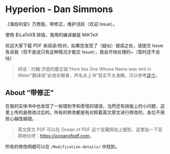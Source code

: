 # Hyperion - Dan Simmons

《海伯利安》万卷版，带修正，维护活跃（欢迎 $\mathrm{Issue}$）。

使用 $\LaTeX$ 排版，我用的编译器是 $\mathrm{MiKTeX}$

欢迎大家下载 $\mathrm{PDF}$ 来阅读/校对，如果您发现了（疑似）错误之处，请提交 $\mathrm{Issue}$ 告诉我（但不是说只有这种情况才能交 $\mathrm{Issue}$），我会尽快处理的~（暂时还不会咕）

> 闲话：约翰·济慈的墓志铭“Here lies One Whose Name was writ in Water”翻译成“此地长眠者，声名水上书”其实不太准确，可以参考[这个](https://www.zhihu.com/question/360390546/answer/2399226474)。

## About “带修正”

在我的实体书中也发现了一些错别字和奇怪的错误，当然还有排版上的小问题，这里上传的是修改过后的。所有的修改都是有对照着英文原文进行修改的，各位不用担心越改越错。

> 英文原文 PDF 可以在 Ocean of PDF 这个宝藏网站上搜到，这里贴一下官网地址吧：<https://oceanofpdf.com>。

所有的修改明细可以在 `/Modification-details/` 中找到。
